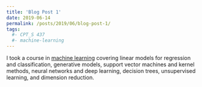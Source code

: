 ```yaml
---
title: 'Blog Post 1'
date: 2019-06-14
permalink: /posts/2019/06/blog-post-1/
tags:
  #- CPT_S 437
  #- machine-learning
---
```


I took a course in [machine learning](https://github.com/rtorelli/machine-learning) covering linear models for regression and classification, generative models, support vector machines and kernel methods, neural networks and deep learning, decision trees, unsupervised learning, and dimension reduction. 

